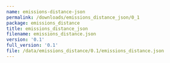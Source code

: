 ```yaml
---
name: emissions-distance-json
permalink: /downloads/emissions_distance_json/0_1
package: emissions_distance
title: emissions_distance_json
filename: emissions_distance.json
version: '0.1'
full_version: '0.1'
file: /data/emissions_distance/0.1/emissions_distance.json
---
```

